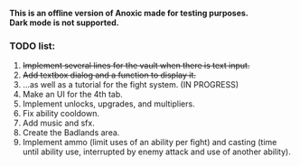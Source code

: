 **This is an offline version of Anoxic made for testing purposes.**  
**Dark mode is not supported.**  

### TODO list:
1. ~~Implement several lines for the vault when there is text input.~~
2. ~~Add textbox dialog and a function to display it.~~
3. ...as well as a tutorial for the fight system. (IN PROGRESS)
4. Make an UI for the 4th tab.
5. Implement unlocks, upgrades, and multipliers.
6. Fix ability cooldown.
7. Add music and sfx.
8. Create the Badlands area.
9. Implement ammo (limit uses of an ability per fight) and casting (time until ability use, interrupted by enemy attack and use of another ability).
